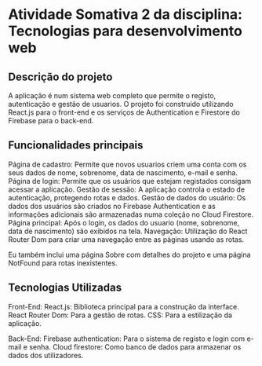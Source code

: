 # Atividade Somativa 2 da disciplina: Tecnologias para desenvolvimento web

## Descrição do projeto
A aplicação é num sistema web completo que permite o registo, autenticação e gestão de usuarios. 
O projeto foi construído utilizando React.js para o front-end e os serviços de Authentication e Firestore do Firebase para o back-end.

## Funcionalidades principais

Página de cadastro: Permite que novos usuarios criem uma conta com os seus dados de nome, sobrenome, data de nascimento, e-mail e senha.
Página de login: Permite que os usuários que estejam registados consigam acessar a aplicação.
Gestão de sessão: A aplicação controla o estado de autenticação, protegendo rotas e dados.
Gestão de dados do usuário: Os dados dos usuários são criados no Firebase Authentication e as informações adicionais são armazenadas numa coleção no Cloud Firestore.
Página principal: Após o login, os dados do usuario (nome, sobrenome, data de nascimento) são exibidos na tela.
Navegação: Utilização do React Router Dom para criar uma navegação entre as páginas usando as rotas.

Eu também inclui uma página Sobre com detalhes do projeto e uma página NotFound para rotas inexistentes.

## Tecnologias Utilizadas
Front-End:
React.js: Biblioteca principal para a construção da interface.
React Router Dom: Para a gestão de rotas.
CSS: Para a estilização da aplicação.

Back-End:
Firebase authentication: Para o sistema de registo e login com e-mail e senha.
Cloud firestore: Como banco de dados para armazenar os dados dos utilizadores.
